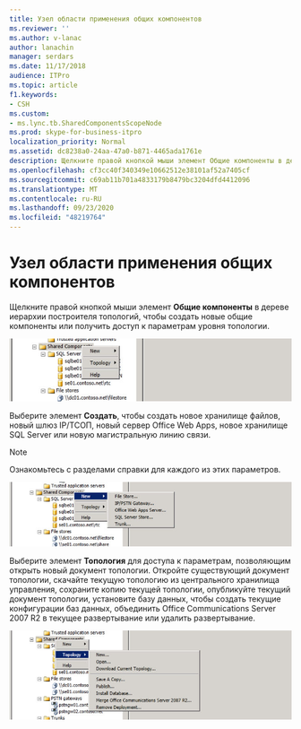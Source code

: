 ```yaml
---
title: Узел области применения общих компонентов
ms.reviewer: ''
ms.author: v-lanac
author: lanachin
manager: serdars
ms.date: 11/17/2018
audience: ITPro
ms.topic: article
f1.keywords:
- CSH
ms.custom:
- ms.lync.tb.SharedComponentsScopeNode
ms.prod: skype-for-business-itpro
localization_priority: Normal
ms.assetid: dc8238a0-24aa-47a0-b871-4465ada1761e
description: Щелкните правой кнопкой мыши элемент Общие компоненты в дереве иерархии построителя топологий, чтобы создать новые общие компоненты или получить доступ к параметрам уровня топологии.
ms.openlocfilehash: cf3cc40f340349e10662512e38101af52a7405cf
ms.sourcegitcommit: c69ab11b701a4833179b8479bc3204dfd4412096
ms.translationtype: MT
ms.contentlocale: ru-RU
ms.lasthandoff: 09/23/2020
ms.locfileid: "48219764"
---
```

# <a name="shared-components-scope-node"></a>Узел области применения общих компонентов
 
Щелкните правой кнопкой мыши элемент **Общие компоненты** в дереве иерархии построителя топологий, чтобы создать новые общие компоненты или получить доступ к параметрам уровня топологии.
  
![Узел области применения общих компонентов](../../media/Shared_Components_Scope_Node.jpg)
  
Выберите элемент **Создать**, чтобы создать новое хранилище файлов, новый шлюз IP/ТСОП, новый сервер Office Web Apps, новое хранилище SQL Server или новую магистральную линию связи.
  
> [!NOTE]
> Ознакомьтесь с разделами справки для каждого из этих параметров. 
  
![Узел области применения общих компонентов](../../media/Shared_Components_Scope_NodeB.jpg)
  
Выберите элемент **Топология** для доступа к параметрам, позволяющим открыть новый документ топологии. Откройте существующий документ топологии, скачайте текущую топологию из центрального хранилища управления, сохраните копию текущей топологии, опубликуйте текущий документ топологии, установите базу данных, чтобы создать текущие конфигурации баз данных, объединить Office Communications Server 2007 R2 в текущее развертывание или удалить развертывание.
  
![Узел с областью действия общих компонентов](../../media/Shared_Components_Scope_NodeC.jpg)
  

